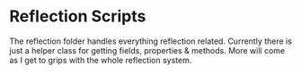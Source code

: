 # Reflection Scripts
The reflection folder handles everything reflection related. Currently there is just a helper class for getting fields, properties & methods. More will come as I get to grips with the whole reflection system.
